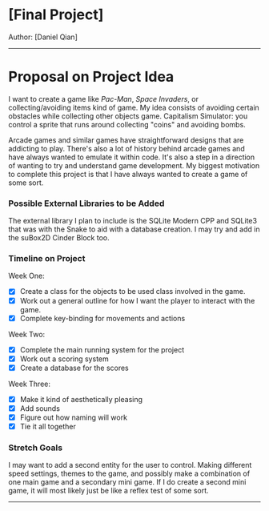 # [Final Project]

Author: [Daniel Qian]

---

# Proposal on Project Idea
I want to create a game like *Pac-Man*, *Space Invaders*, or collecting/avoiding items kind of game. My idea consists of
avoiding certain obstacles while collecting other objects game.
Capitalism Simulator: you control a sprite that runs around collecting "coins" and avoiding bombs.

Arcade games and similar games have straightforward designs that are addicting to play. There's also a lot of history
behind arcade games and have always wanted to emulate it within code. It's also a step in a direction of wanting to try
and understand game development. My biggest motivation to complete this project is that I have always wanted to create 
a game of some sort.

### Possible External Libraries to be Added

 The external library I plan to include is the SQLite Modern CPP and SQLite3 that was with the Snake to aid with a
 database creation. I may try and add in the suBox2D Cinder Block too.

### Timeline on Project
Week One:
- [X] Create a class for the objects to be used class involved in the game.
- [X] Work out a general outline for how I want the player to interact with the game.
- [X] Complete key-binding for movements and actions

Week Two: 
- [X] Complete the main running system for the project
- [X] Work out a scoring system
- [X] Create a database for the scores

Week Three:
- [X] Make it kind of aesthetically pleasing
- [X] Add sounds
- [X] Figure out how naming will work
- [X] Tie it all together

### Stretch Goals
I may want to add a second entity for the user to control. Making different speed settings, themes to the game, and
possibly make a combination of one main game and a secondary mini game. If I do create a second mini game, it will most
likely just be like a reflex test of some sort.

---